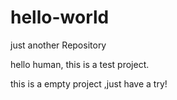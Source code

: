 # hello-world
just another Repository


hello human,
this is a test project.

this is a empty project ,just have a try!
